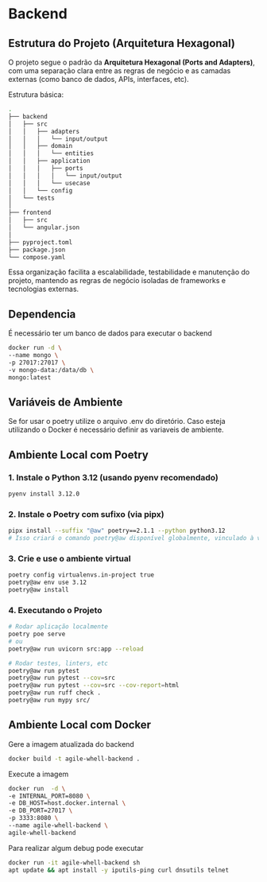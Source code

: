 # Backend

## Estrutura do Projeto (Arquitetura Hexagonal)

O projeto segue o padrão da **Arquitetura Hexagonal (Ports and Adapters)**, com uma separação clara entre as regras de negócio e as camadas externas (como banco de dados, APIs, interfaces, etc).

Estrutura básica:

```sh
.
├── backend
│   ├── src
│   │   ├── adapters
│   │   │   └── input/output
│   │   ├── domain
│   │   │   └── entities
│   │   ├── application
│   │   │   ├── ports
│   │   │   │   └── input/output
│   │   │   └── usecase
│   │   └── config
│   └── tests
│
├── frontend
│   ├── src
│   └── angular.json
│
├── pyproject.toml
├── package.json
└── compose.yaml
```

Essa organização facilita a escalabilidade, testabilidade e manutenção do projeto, mantendo as regras de negócio isoladas de frameworks e tecnologias externas.

## Dependencia

É necessário ter um banco de dados para executar o backend

```bash
docker run -d \
--name mongo \
-p 27017:27017 \
-v mongo-data:/data/db \
mongo:latest
```

## Variáveis de Ambiente

Se for usar o poetry utilize o arquivo .env do diretório. Caso esteja utilizando o Docker é necessário definir as variaveis de ambiente.

## Ambiente Local com Poetry

### 1. Instale o Python 3.12 (usando pyenv recomendado)

```bash
pyenv install 3.12.0
```

### 2. Instale o Poetry com sufixo (via pipx)

```bash
pipx install --suffix "@aw" poetry==2.1.1 --python python3.12
# Isso criará o comando poetry@aw disponível globalmente, vinculado à versão correta do Python e do Poetry.
```

### 3. Crie e use o ambiente virtual

```bash
poetry config virtualenvs.in-project true
poetry@aw env use 3.12
poetry@aw install
```

### 4. Executando o Projeto

```bash
# Rodar aplicação localmente
poetry poe serve
# ou
poetry@aw run uvicorn src:app --reload

# Rodar testes, linters, etc
poetry@aw run pytest
poetry@aw run pytest --cov=src
poetry@aw run pytest --cov=src --cov-report=html
poetry@aw run ruff check .
poetry@aw run mypy src/
```

## Ambiente Local com Docker

Gere a imagem atualizada do backend
```sh
docker build -t agile-whell-backend .
```

Execute a imagem
```sh
docker run  -d \
-e INTERNAL_PORT=8080 \
-e DB_HOST=host.docker.internal \
-e DB_PORT=27017 \
-p 3333:8080 \
--name agile-whell-backend \
agile-whell-backend
```

Para realizar algum debug pode executar

```sh
docker run -it agile-whell-backend sh
apt update && apt install -y iputils-ping curl dnsutils telnet
```
